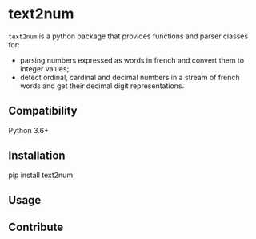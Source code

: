 # text2num

`text2num` is a python package that provides functions and parser classes for:

- parsing numbers expressed as words in french and convert them to integer values;
- detect ordinal, cardinal and decimal numbers in a stream of french words and get their decimal digit representations.

## Compatibility

Python 3.6+

## Installation

pip install text2num

## Usage

## Contribute


